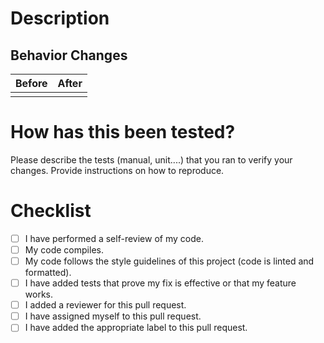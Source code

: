 # Description

[//]: # 'Summarize changes and the related issue. Include motivation and context.'

## Behavior Changes

[//]: # 'Delete this section if not applicable'

| Before | After |
| ------ | ----- |
|        |       |

# How has this been tested?

[//]: # 'Delete this section if not applicable'

Please describe the tests (manual, unit....) that you ran to verify your changes. Provide instructions on how to reproduce.

# Checklist

- [ ] I have performed a self-review of my code.
- [ ] My code compiles.
- [ ] My code follows the style guidelines of this project (code is linted and formatted).
- [ ] I have added tests that prove my fix is effective or that my feature works.
- [ ] I added a reviewer for this pull request.
- [ ] I have assigned myself to this pull request.
- [ ] I have added the appropriate label to this pull request.
